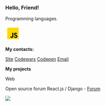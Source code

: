 <h3>Hello, Friend!</h3>
<p>Programming languages.</p>
<p position='center'>
  <img src='./icons/icons8-javascript-48.png'
</p>
<b><p>My contacts:</p></b>
<a href="https://responsegood.github.io/Site/">Site</a>
<a href="https://www.codewars.com/users/ResponseGood">Codewars</a>
<a href="https://codepen.io/RSS212">Codepen</a>
<a href='mailto:ResponseGoodMail@protonmail.com'>Email</a>

<b><p>My projects</p></b>
<p>Web</p>
<p>Open source forum React.js / Django - <a href="https://github.com/ResponseGood/Forum">Forum</a></p>
<img src="https://www.codewars.com/users/ResponseGood/badges/large"/>

